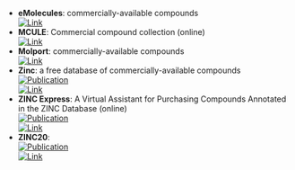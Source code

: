 - **eMolecules**: commercially-available compounds  
	[![Link](https://img.shields.io/badge/Link-online-brightgreen?style=for-the-badge&logo=cachet&logoColor=65FF8F)](https://www.emolecules.com/)  
- **MCULE**: Commercial compound collection (online)  
	[![Link](https://img.shields.io/badge/Link-online-brightgreen?style=for-the-badge&logo=cachet&logoColor=65FF8F)](https://mcule.com/database/)  
- **Molport**: commercially-available compounds  
	[![Link](https://img.shields.io/badge/Link-online-brightgreen?style=for-the-badge&logo=cachet&logoColor=65FF8F)](https://www.molport.com/shop/index)  
- **Zinc**: a free database of commercially-available compounds  
	[![Publication](https://img.shields.io/badge/Publication-Citations:386-blue?style=for-the-badge&logo=bookstack)](https://doi.org/10.1021/acs.jcim.0c00675)  
	[![Link](https://img.shields.io/badge/Link-online-brightgreen?style=for-the-badge&logo=cachet&logoColor=65FF8F)](http://zinc15.docking.org/)  
- **ZINC Express**: A Virtual Assistant for Purchasing Compounds Annotated in the ZINC Database (online)  
	[![Publication](https://img.shields.io/badge/Publication-Citations:386-blue?style=for-the-badge&logo=bookstack)](https://doi.org/10.1021/acs.jcim.0c00675)  
	[![Link](https://img.shields.io/badge/Link-offline-red?style=for-the-badge&logo=xamarin&logoColor=red)](https://zincexpress.mml.unc.edu/)  
- **ZINC20**:   
	[![Publication](https://img.shields.io/badge/Publication-Citations:386-blue?style=for-the-badge&logo=bookstack)](https://doi.org/10.1021/acs.jcim.0c00675)  
	[![Link](https://img.shields.io/badge/Link-online-brightgreen?style=for-the-badge&logo=cachet&logoColor=65FF8F)](http://zinc20.docking.org/)  
